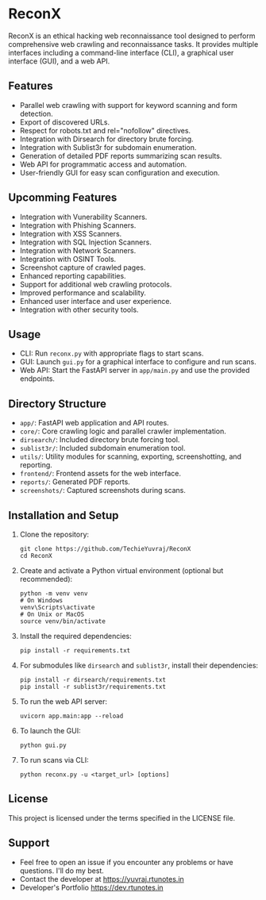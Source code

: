 # ReconX

ReconX is an ethical hacking web reconnaissance tool designed to perform comprehensive web crawling and reconnaissance tasks. It provides multiple interfaces including a command-line interface (CLI), a graphical user interface (GUI), and a web API.

## Features

- Parallel web crawling with support for keyword scanning and form detection.
- Export of discovered URLs.
- Respect for robots.txt and rel="nofollow" directives.
- Integration with Dirsearch for directory brute forcing.
- Integration with Sublist3r for subdomain enumeration.
- Generation of detailed PDF reports summarizing scan results.
- Web API for programmatic access and automation.
- User-friendly GUI for easy scan configuration and execution.

## Upcomming Features
- Integration with Vunerability Scanners.
- Integration with Phishing Scanners.
- Integration with XSS Scanners.
- Integration with SQL Injection Scanners.
- Integration with Network Scanners.
- Integration with OSINT Tools.
- Screenshot capture of crawled pages.
- Enhanced reporting capabilities.
- Support for additional web crawling protocols.
- Improved performance and scalability.
- Enhanced user interface and user experience.
- Integration with other security tools.

## Usage

- CLI: Run `reconx.py` with appropriate flags to start scans.
- GUI: Launch `gui.py` for a graphical interface to configure and run scans.
- Web API: Start the FastAPI server in `app/main.py` and use the provided endpoints.

## Directory Structure

- `app/`: FastAPI web application and API routes.
- `core/`: Core crawling logic and parallel crawler implementation.
- `dirsearch/`: Included directory brute forcing tool.
- `sublist3r/`: Included subdomain enumeration tool.
- `utils/`: Utility modules for scanning, exporting, screenshotting, and reporting.
- `frontend/`: Frontend assets for the web interface.
- `reports/`: Generated PDF reports.
- `screenshots/`: Captured screenshots during scans.

## Installation and Setup

1. Clone the repository:
   ```
   git clone https://github.com/TechieYuvraj/ReconX
   cd ReconX
   ```

2. Create and activate a Python virtual environment (optional but recommended):
   ```
   python -m venv venv
   # On Windows
   venv\Scripts\activate
   # On Unix or MacOS
   source venv/bin/activate
   ```

3. Install the required dependencies:
   ```
   pip install -r requirements.txt
   ```

4. For submodules like `dirsearch` and `sublist3r`, install their dependencies:
   ```
   pip install -r dirsearch/requirements.txt
   pip install -r sublist3r/requirements.txt
   ```

5. To run the web API server:
   ```
   uvicorn app.main:app --reload
   ```

6. To launch the GUI:
   ```
   python gui.py
   ```

7. To run scans via CLI:
   ```
   python reconx.py -u <target_url> [options]
   ```

## License

This project is licensed under the terms specified in the LICENSE file.

## Support

- Feel free to open an issue if you encounter any problems or have questions. I'll do my best.
- Contact the developer at https://yuvraj.rtunotes.in
- Developer's Portfolio https://dev.rtunotes.in
